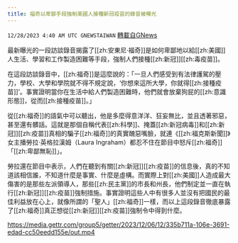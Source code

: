 ```yaml
---
title: 福奇以卑鄙手段強制美國人接種新冠疫苗的錄音被曝光
---
```

`12/28/2023 4:40 AM UTC GNEWSTAIWAN` [轉載自GNews](https://gnews.org/articles/2159224)



最新曝光的一段訪談錄音揭露了[[zh:安東尼·福奇]]是如何卑鄙地以給[[zh:美國]]人生活、學習和工作製造困難等手段，強制人們接種[[zh:新冠]][[zh:毒疫苗]]。  

在這段訪談錄音中，[[zh:福奇]]是這麼說的：「一旦人們感受到有法律護駕的壓力，學校、大學和學院就不得不規定說，‘你想來這所大學，你就得[[zh:接種疫苗]]’。事實證明當你在生活中給人們製造困難時，他們就會放棄狗屁的[[zh:意識形態]]，從而[[zh:接種疫苗]]。」

  

從[[zh:福奇]]的語氣中可以聽出，他是多麼得意洋洋、狂妄無比，並且透著邪惡，甚至還有髒話。這就是那個自稱代表[[zh:科學]]、掩蓋[[zh:新冠病毒]]和[[zh:新冠]][[zh:疫苗]]真相的騙子[[zh:福奇]]的真實醜惡嘴臉，就連《[[zh:福克斯新聞]]》女主播勞拉·英格拉漢姆（Laura Ingraham）都忍不住在節目中怒斥[[zh:福奇]]「[[zh:卑鄙無恥]]」。

  

勞拉還在節目中表示，人們在聽到有關[[zh:新冠]][[zh:疫苗]]的信息後，真的不知道該相信誰，不知道什麼是事實、什麼是虛構。而實際上對[[zh:美國]]人造成最大傷害的是那些左派領導人，那些[[zh:民主黨]]的市長和州長，他們制定並一直在執行[[zh:新冠]][[zh:疫苗]]強制措施。事實證明這些人中有很多人並沒有把國民的最佳利益放在心上，就像所謂的「聖人」[[zh:福奇]]一樣，而以上這段錄音徹底暴露了[[zh:福奇]]真正想從[[zh:新冠]][[zh:疫苗]]強制令中得到什麼。


https://media.gettr.com/group5/getter/2023/12/06/12/335b711a-106e-3691-edad-cc50eedd155e/out.mp4




